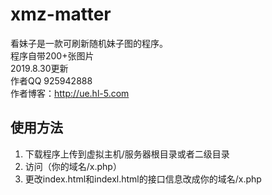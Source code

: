 # xmz-matter
看妹子是一款可刷新随机妹子图的程序。<br>
程序自带200+张图片<br>
2019.8.30更新<br>
作者QQ 925942888<br>
作者博客：http://ue.hl-5.com<br>
## 使用方法
1. 下载程序上传到虚拟主机/服务器根目录或者二级目录
2. 访问（你的域名/x.php）
3. 更改index.html和indexl.html的接口信息改成你的域名/x.php
